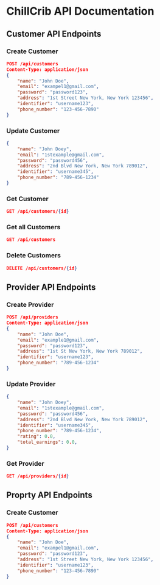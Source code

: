 # ChillCrib API Documentation

## Customer API Endpoints

### Create Customer
```json
POST /api/customers
Content-Type: application/json
{
    "name": "John Doe",
    "email": "exampel1@gmail.com",
    "password": "password123",
    "address": "1st Street New York, New York 123456",
    "identifier": "username123",
    "phone_number": "123-456-7890"
}
```

### Update Customer
```json
{
    "name": "John Doey",
    "email": "1stexample@gmail.com",
    "password": "password456",
    "address": "2nd Blvd New York, New York 789012",
    "identifier": "username345",
    "phone_number": "789-456-1234"
}
```

### Get Customer
````json
GET /api/customers/{id}
````

### Get all Customers
````json
GET /api/customers
````

### Delete Customers
````json
DELETE /api/customers/{id}
````

## Provider API Endpoints

### Create Provider
````json
POST /api/providers
Content-Type: application/json
{
    "name": "John Doe",
    "email": "example1@gmail.com",
    "password": "password123",
    "address": "1st St New York, New York 789012",
    "identifier": "username123",
    "phone_number": "789-456-1234"
}
````
### Update Provider
````json
{
    "name": "John Doey",
    "email": "1stexample@gmail.com",
    "password": "password456",
    "address": "2nd Blvd New York, New York 789012",
    "identifier": "username345",
    "phone_number": "789-456-1234",
    "rating": 0.0,
    "total_earnings": 0.0,
}
````
### Get Provider
````json
GET /api/providers/{id}
````

## Proprty API Endpoints

### Create Customer
```json
POST /api/customers
Content-Type: application/json
{
    "name": "John Doe",
    "email": "exampel1@gmail.com",
    "password": "password123",
    "address": "1st Street New York, New York 123456",
    "identifier": "username123",
    "phone_number": "123-456-7890"
}
```